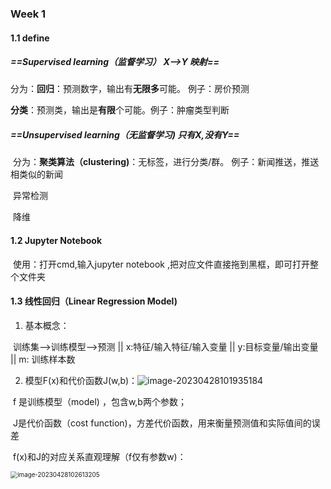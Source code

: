 ### Week 1

#### 1.1 define

##### 	==Supervised learning（监督学习） X-->Y 映射==

​	分为：**回归**：预测数字，输出有**无限多**可能。 例子：房价预测

​			    **分类**：预测类，输出是**有限**个可能。例子：肿瘤类型判断



#####     ==Unsupervised learning（无监督学习) 只有X,没有Y==

​	分为：**聚类算法（clustering)**：无标签，进行分类/群。  例子：新闻推送，推送相类似的新闻

​				异常检测

​				降维

#### 1.2 Jupyter Notebook

​	使用：打开cmd,输入jupyter notebook ,把对应文件直接拖到黑框，即可打开整个文件夹

#### 1.3 线性回归（Linear Regression Model)

1. 基本概念：

​		训练集-->训练模型-->预测  || x:特征/输入特征/输入变量 || y:目标变量/输出变量 || m: 训练样本数



2. 模型F(x)和代价函数J(w,b)：![image-20230428101935184](C:\Users\24987\AppData\Roaming\Typora\typora-user-images\image-20230428101935184.png)

​		f 是训练模型（model) ，包含w,b两个参数；

​		J是代价函数（cost function)，方差代价函数，用来衡量预测值和实际值间的误差



​		f(x)和J的对应关系直观理解（f仅有参数w)：

<img src="C:\Users\24987\AppData\Roaming\Typora\typora-user-images\image-20230428102613205.png" alt="image-20230428102613205" style="zoom:70%;" />











### 	

​	

​	
